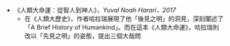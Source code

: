 - 《人類大命運：從智人到神人》，_Yuval Noah Harari，2017_
  - 在《人類大歷史》，作者哈拉瑞展現了他「後見之明」的洞見，深刻闡述了「A Brief History of Humankind」。而在這本《人類大命運》，哈拉瑞則改以「先見之明」的姿態，提出三個大哉問
